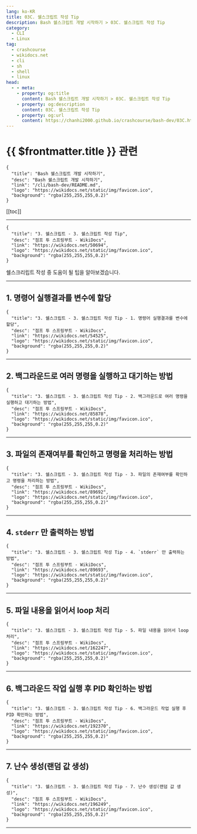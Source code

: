 ```yaml
---
lang: ko-KR
title: 03C. 쉘스크립트 작성 Tip
description: Bash 쉘스크립트 개발 시작하기 > 03C. 쉘스크립트 작성 Tip
category:
  - CLI
  - Linux
tag: 
  - crashcourse
  - wikidocs.net
  - cli
  - sh
  - shell
  - linux
head:
  - - meta:
    - property: og:title
      content: Bash 쉘스크립트 개발 시작하기 > 03C. 쉘스크립트 작성 Tip
    - property: og:description
      content: 03C. 쉘스크립트 작성 Tip
    - property: og:url
      content: https://chanhi2000.github.io/crashcourse/bash-dev/03C.html
---
```


# {{ $frontmatter.title }} 관련

```component VPCard
{
  "title": "Bash 쉘스크립트 개발 시작하기",
  "desc": "Bash 쉘스크립트 개발 시작하기",
  "link": "/cli/bash-dev/README.md",
  "logo": "https://wikidocs.net/static/img/favicon.ico",
  "background": "rgba(255,255,255,0.2)"
}
```

[[toc]]

---

```component VPCard
{
  "title": "3. 쉘스크립트 - 3. 쉘스크립트 작성 Tip",
  "desc": "점프 투 스프링부트 - WikiDocs",
  "link": "https://wikidocs.net/50694",
  "logo": "https://wikidocs.net/static/img/favicon.ico",
  "background": "rgba(255,255,255,0.2)"
}
```

쉘스크리립트 작성 중 도움이 될 팁을 알아보겠습니다.

---

## 1. 명령어 실행결과를 변수에 할당

```component VPCard
{
  "title": "3. 쉘스크립트 - 3. 쉘스크립트 작성 Tip - 1. 명령어 실행결과를 변수에 할당",
  "desc": "점프 투 스프링부트 - WikiDocs",
  "link": "https://wikidocs.net/54525",
  "logo": "https://wikidocs.net/static/img/favicon.ico",
  "background": "rgba(255,255,255,0.2)"
}
```

<!-- TODO: 작성 -->

---

## 2. 백그라운드로 여러 명령을 실행하고 대기하는 방법

```component VPCard
{
  "title": "3. 쉘스크립트 - 3. 쉘스크립트 작성 Tip - 2. 백그라운드로 여러 명령을 실행하고 대기하는 방법",
  "desc": "점프 투 스프링부트 - WikiDocs",
  "link": "https://wikidocs.net/85878",
  "logo": "https://wikidocs.net/static/img/favicon.ico",
  "background": "rgba(255,255,255,0.2)"
}
```

<!-- TODO: 작성 -->

---

## 3. 파일의 존재여부를 확인하고 명령을 처리하는 방법

```component VPCard
{
  "title": "3. 쉘스크립트 - 3. 쉘스크립트 작성 Tip - 3. 파일의 존재여부를 확인하고 명령을 처리하는 방법",
  "desc": "점프 투 스프링부트 - WikiDocs",
  "link": "https://wikidocs.net/89692",
  "logo": "https://wikidocs.net/static/img/favicon.ico",
  "background": "rgba(255,255,255,0.2)"
}
```

<!-- TODO: 작성 -->

---

## 4. `stderr` 만 출력하는 방법

```component VPCard
{
  "title": "3. 쉘스크립트 - 3. 쉘스크립트 작성 Tip - 4. `stderr` 만 출력하는 방법",
  "desc": "점프 투 스프링부트 - WikiDocs",
  "link": "https://wikidocs.net/89693",
  "logo": "https://wikidocs.net/static/img/favicon.ico",
  "background": "rgba(255,255,255,0.2)"
}
```

<!-- TODO: 작성 -->

---

## 5. 파일 내용을 읽어서 loop 처리

```component VPCard
{
  "title": "3. 쉘스크립트 - 3. 쉘스크립트 작성 Tip - 5. 파일 내용을 읽어서 loop 처리",
  "desc": "점프 투 스프링부트 - WikiDocs",
  "link": "https://wikidocs.net/162247",
  "logo": "https://wikidocs.net/static/img/favicon.ico",
  "background": "rgba(255,255,255,0.2)"
}
```

<!-- TODO: 작성 -->

---

## 6. 백그라운드 작업 실행 후 PID 확인하는 방법

```component VPCard
{
  "title": "3. 쉘스크립트 - 3. 쉘스크립트 작성 Tip - 6. 백그라운드 작업 실행 후 PID 확인하는 방법",
  "desc": "점프 투 스프링부트 - WikiDocs",
  "link": "https://wikidocs.net/192370",
  "logo": "https://wikidocs.net/static/img/favicon.ico",
  "background": "rgba(255,255,255,0.2)"
}
```

<!-- TODO: 작성 -->

---

## 7. 난수 생성(랜덤 값 생성)

```component VPCard
{
  "title": "3. 쉘스크립트 - 3. 쉘스크립트 작성 Tip - 7. 난수 생성(랜덤 값 생성)",
  "desc": "점프 투 스프링부트 - WikiDocs",
  "link": "https://wikidocs.net/196249",
  "logo": "https://wikidocs.net/static/img/favicon.ico",
  "background": "rgba(255,255,255,0.2)"
}
```

<!-- TODO: 작성 -->

---

<TagLinks />